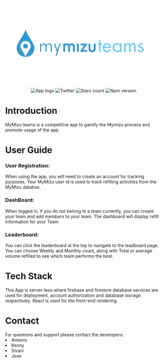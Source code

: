 <p align="center"><img  src="./build/API_logo.png" alt="App logo"></p>

<p align="center">
<img  src="https://img.shields.io/github/license/dius00/API_Night_MyMizu" alt="App logo">
<img  src="	https://img.shields.io/twitter/url?url=https%3A%2F%2Fgithub.com%2Fdius00%2FAPI_Night_MyMizu%2Ftree%2Fkenny" alt="Twitter">
<img  src="	https://img.shields.io/github/stars/dius00/API_Night_MyMizu" alt="Stars count">
<img  src="https://img.shields.io/npm/v/npm" alt="Npm version">
</p>

<h1>Introduction</h1>
MyMizu teams is a competitive app to gamify the Mymizu process and promote usage of the app.
<h1>User Guide</h1>
<h3>User Registration:</h3>
When using the app, you will need to create an account for tracking purposes. Your MyMizu user id is used to track refilling activities from the MyMizu databse.

<h3>DashBoard:</h3>
When logged in, if you do not belong to a team currently, you can create your team and add members to your team. The dashboard will display refill information for your Team.

<h3>Leaderboard:</h3>
You can click the leaderboard at the top to navigate to the leadboard page. You can choose Weekly and Monthly count, along with Total or average volume refilled to see which team performs the best.

<h1>Tech Stack</h1>
This App is server-less where firebase and firestore database services are used for deployment, account authorization and database storage respectively. React is used for the front-end rendering.

<h1>Contact</h1>
For questions and support please contact the developers:
<li href="https://github.com/dius00">Antonio</li>
<li href="https://github.com/kenny01123">Kenny</li>
<li href="https://github.com/heysivani">Sivani</li>
<li href="https://github.com/dhequex">Jose</li>